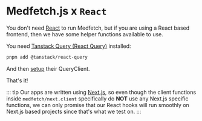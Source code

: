 <script setup lang="ts">
import ReactFunctionsList from "./components/ReactFunctionsList.vue";
</script>

# Medfetch.js x `React`
You don't need [React](https://react.dev/) to run Medfetch, but if you are using
a React based frontend, then we have some helper functions available to use.

You need [Tanstack Query (React Query)](https://tanstack.com/query/latest/docs/framework/react/overview) installed:

```bash
pnpm add @tanstack/react-query
```
And then [setup](https://tanstack.com/query/v5/docs/framework/react/quick-start) their QueryClient.

That's it!

::: tip
Our apps are written using [Next.js](https://nextjs.org/), so even though
the client functions inside `medfetch/next.client` specifically do **NOT** use any Next.js specific
functions, we can only promise that our React hooks will run smoothly on Next.js based projects since
that's what we test on.
:::

<ReactFunctionsList />